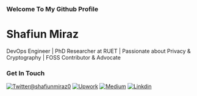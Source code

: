 ### Welcome To My Github Profile

# Shafiun Miraz

DevOps Engineer | PhD Researcher at RUET | Passionate about Privacy & Cryptography | FOSS Contributor & Advocate 

### Get In Touch

[![Twitter@shafiunmiraz0](https://img.shields.io/badge/Follow-Me-1DA1F2?style=plastic&logo=twitter)]([https://twitter.com/shafiunmiraz0](https://twitter.com/BitcoinSummary))
[![Upwork](https://img.shields.io/badge/Hire-Me-6FDA44&?style=plastic&logo=upwork)](https://www.upwork.com/o/profiles/users/~01403a10ba0dff5635/)
[![Medium](https://img.shields.io/badge/Follow-Me-14161A?style=plastic&logo=medium)](https://medium.com/@shafiunmiraz0)
[![Linkdin](https://img.shields.io/badge/Connect-Me-1DA1F2?style=plastic&logo=linkedin)](https://www.linkedin.com/in/shafiunmiraz0?lipi=urn%3Ali%3Apage%3Ad_flagship3_profile_view_base_contact_details%3Bne4yOxyDRcShqSgYrVLHjQ%3D%3D) 
  


